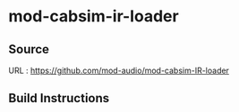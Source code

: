 # mod-cabsim-ir-loader

## Source
URL : https://github.com/mod-audio/mod-cabsim-IR-loader

## Build Instructions
```sh
```
